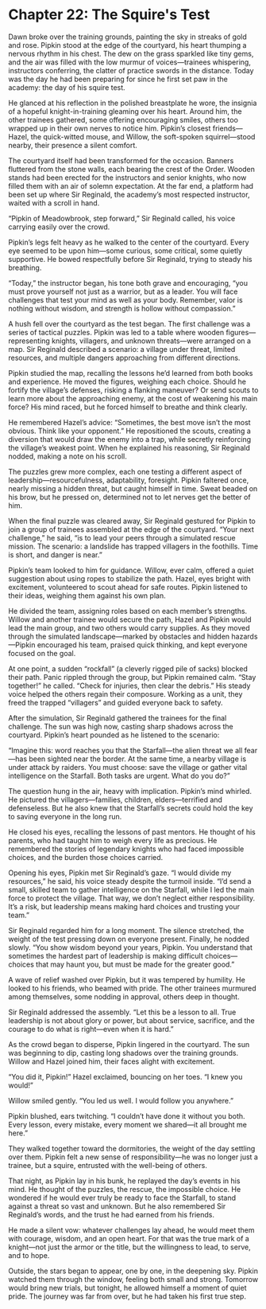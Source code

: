 # Chapter 22: The Squire's Test

Dawn broke over the training grounds, painting the sky in streaks of gold and rose. Pipkin stood at the edge of the courtyard, his heart thumping a nervous rhythm in his chest. The dew on the grass sparkled like tiny gems, and the air was filled with the low murmur of voices—trainees whispering, instructors conferring, the clatter of practice swords in the distance. Today was the day he had been preparing for since he first set paw in the academy: the day of his squire test.

He glanced at his reflection in the polished breastplate he wore, the insignia of a hopeful knight-in-training gleaming over his heart. Around him, the other trainees gathered, some offering encouraging smiles, others too wrapped up in their own nerves to notice him. Pipkin’s closest friends—Hazel, the quick-witted mouse, and Willow, the soft-spoken squirrel—stood nearby, their presence a silent comfort.

The courtyard itself had been transformed for the occasion. Banners fluttered from the stone walls, each bearing the crest of the Order. Wooden stands had been erected for the instructors and senior knights, who now filled them with an air of solemn expectation. At the far end, a platform had been set up where Sir Reginald, the academy’s most respected instructor, waited with a scroll in hand.

“Pipkin of Meadowbrook, step forward,” Sir Reginald called, his voice carrying easily over the crowd.

Pipkin’s legs felt heavy as he walked to the center of the courtyard. Every eye seemed to be upon him—some curious, some critical, some quietly supportive. He bowed respectfully before Sir Reginald, trying to steady his breathing.

“Today,” the instructor began, his tone both grave and encouraging, “you must prove yourself not just as a warrior, but as a leader. You will face challenges that test your mind as well as your body. Remember, valor is nothing without wisdom, and strength is hollow without compassion.”

A hush fell over the courtyard as the test began. The first challenge was a series of tactical puzzles. Pipkin was led to a table where wooden figures—representing knights, villagers, and unknown threats—were arranged on a map. Sir Reginald described a scenario: a village under threat, limited resources, and multiple dangers approaching from different directions.

Pipkin studied the map, recalling the lessons he’d learned from both books and experience. He moved the figures, weighing each choice. Should he fortify the village’s defenses, risking a flanking maneuver? Or send scouts to learn more about the approaching enemy, at the cost of weakening his main force? His mind raced, but he forced himself to breathe and think clearly.

He remembered Hazel’s advice: “Sometimes, the best move isn’t the most obvious. Think like your opponent.” He repositioned the scouts, creating a diversion that would draw the enemy into a trap, while secretly reinforcing the village’s weakest point. When he explained his reasoning, Sir Reginald nodded, making a note on his scroll.

The puzzles grew more complex, each one testing a different aspect of leadership—resourcefulness, adaptability, foresight. Pipkin faltered once, nearly missing a hidden threat, but caught himself in time. Sweat beaded on his brow, but he pressed on, determined not to let nerves get the better of him.

When the final puzzle was cleared away, Sir Reginald gestured for Pipkin to join a group of trainees assembled at the edge of the courtyard. “Your next challenge,” he said, “is to lead your peers through a simulated rescue mission. The scenario: a landslide has trapped villagers in the foothills. Time is short, and danger is near.”

Pipkin’s team looked to him for guidance. Willow, ever calm, offered a quiet suggestion about using ropes to stabilize the path. Hazel, eyes bright with excitement, volunteered to scout ahead for safe routes. Pipkin listened to their ideas, weighing them against his own plan.

He divided the team, assigning roles based on each member’s strengths. Willow and another trainee would secure the path, Hazel and Pipkin would lead the main group, and two others would carry supplies. As they moved through the simulated landscape—marked by obstacles and hidden hazards—Pipkin encouraged his team, praised quick thinking, and kept everyone focused on the goal.

At one point, a sudden “rockfall” (a cleverly rigged pile of sacks) blocked their path. Panic rippled through the group, but Pipkin remained calm. “Stay together!” he called. “Check for injuries, then clear the debris.” His steady voice helped the others regain their composure. Working as a unit, they freed the trapped “villagers” and guided everyone back to safety.

After the simulation, Sir Reginald gathered the trainees for the final challenge. The sun was high now, casting sharp shadows across the courtyard. Pipkin’s heart pounded as he listened to the scenario:

“Imagine this: word reaches you that the Starfall—the alien threat we all fear—has been sighted near the border. At the same time, a nearby village is under attack by raiders. You must choose: save the village or gather vital intelligence on the Starfall. Both tasks are urgent. What do you do?”

The question hung in the air, heavy with implication. Pipkin’s mind whirled. He pictured the villagers—families, children, elders—terrified and defenseless. But he also knew that the Starfall’s secrets could hold the key to saving everyone in the long run.

He closed his eyes, recalling the lessons of past mentors. He thought of his parents, who had taught him to weigh every life as precious. He remembered the stories of legendary knights who had faced impossible choices, and the burden those choices carried.

Opening his eyes, Pipkin met Sir Reginald’s gaze. “I would divide my resources,” he said, his voice steady despite the turmoil inside. “I’d send a small, skilled team to gather intelligence on the Starfall, while I led the main force to protect the village. That way, we don’t neglect either responsibility. It’s a risk, but leadership means making hard choices and trusting your team.”

Sir Reginald regarded him for a long moment. The silence stretched, the weight of the test pressing down on everyone present. Finally, he nodded slowly. “You show wisdom beyond your years, Pipkin. You understand that sometimes the hardest part of leadership is making difficult choices—choices that may haunt you, but must be made for the greater good.”

A wave of relief washed over Pipkin, but it was tempered by humility. He looked to his friends, who beamed with pride. The other trainees murmured among themselves, some nodding in approval, others deep in thought.

Sir Reginald addressed the assembly. “Let this be a lesson to all. True leadership is not about glory or power, but about service, sacrifice, and the courage to do what is right—even when it is hard.”

As the crowd began to disperse, Pipkin lingered in the courtyard. The sun was beginning to dip, casting long shadows over the training grounds. Willow and Hazel joined him, their faces alight with excitement.

“You did it, Pipkin!” Hazel exclaimed, bouncing on her toes. “I knew you would!”

Willow smiled gently. “You led us well. I would follow you anywhere.”

Pipkin blushed, ears twitching. “I couldn’t have done it without you both. Every lesson, every mistake, every moment we shared—it all brought me here.”

They walked together toward the dormitories, the weight of the day settling over them. Pipkin felt a new sense of responsibility—he was no longer just a trainee, but a squire, entrusted with the well-being of others.

That night, as Pipkin lay in his bunk, he replayed the day’s events in his mind. He thought of the puzzles, the rescue, the impossible choice. He wondered if he would ever truly be ready to face the Starfall, to stand against a threat so vast and unknown. But he also remembered Sir Reginald’s words, and the trust he had earned from his friends.

He made a silent vow: whatever challenges lay ahead, he would meet them with courage, wisdom, and an open heart. For that was the true mark of a knight—not just the armor or the title, but the willingness to lead, to serve, and to hope.

Outside, the stars began to appear, one by one, in the deepening sky. Pipkin watched them through the window, feeling both small and strong. Tomorrow would bring new trials, but tonight, he allowed himself a moment of quiet pride. The journey was far from over, but he had taken his first true step.
